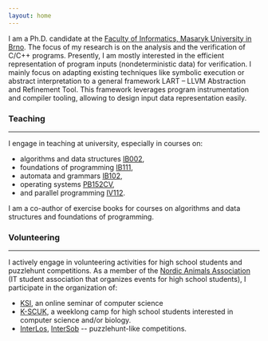 ```yaml
---
layout: home
---
```


I am a Ph.D. candidate at the
[Faculty of Informatics, Masaryk University in Brno](https://www.fi.muni.cz/).
The focus of my research is on the analysis and the verification of C/C++ programs.
Presently, I am mostly interested in the efficient representation of program inputs (nondeterministic data) for verification.
I mainly focus on adapting existing techniques like symbolic execution or abstract interpretation to a general framework LART – LLVM Abstraction and Refinement Tool.
This framework leverages program instrumentation and compiler tooling, allowing to design input data representation easily.

### Teaching

---

I engage in teaching at university, especially in courses on:

- algorithms and data structures [IB002](https://is.muni.cz/predmet/fi/jaro2020/IB002?lang=en),
- foundations of programming [IB111](https://is.muni.cz/predmet/fi/podzim2020/IB111?lang=en),
- automata and grammars [IB102](https://is.muni.cz/predmet/fi/podzim2011/IB102?lang=en),
- operating systems [PB152CV](https://is.muni.cz/predmet/fi/jaro2021/PB152CV?lang=en),
- and parallel programming [IV112](https://is.muni.cz/predmet/fi/podzim2013/IV112?lang=en).

I am a co-author of exercise books for courses on algorithms and data structures and foundations of programming.

### Volunteering

---

I actively engage in volunteering activities for high school students and puzzlehunt competitions.
As a member of the [Nordic Animals Association](https://zverinec.fi.muni.cz/) (IT student association that organizes events for high school students), I participate in the organization of:

- [KSI](https://ksi.fi.muni.cz/), an online seminar of computer science
- [K-SCUK](https://kscuk.fi.muni.cz/), a weeklong camp for high school students interested in computer science and/or biology.
- [InterLos](https://interlos.fi.muni.cz/), [InterSob](https://intersob.math.muni.cz/) -- puzzlehunt-like competitions.
